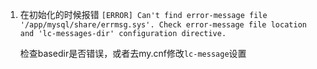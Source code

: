 1. 在初始化的时候报错
   `[ERROR] Can't find error-message file '/app/mysql/share/errmsg.sys'. Check error-message file location and 'lc-messages-dir' configuration directive. `

   检查basedir是否错误，或者去my.cnf修改`lc-message`设置

